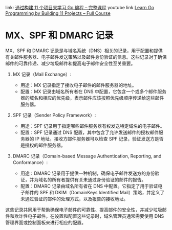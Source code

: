 
link: [通过构建 11 个项目来学习 Go 编程 – 完整课程](https://www.bilibili.com/video/BV1qV4y1P7a1/?share_source=copy_web&vd_source=e9ba45c7af100743ab57a5fc5f870c41)
youtube link [Learn Go Programming by Building 11 Projects – Full Course](https://youtu.be/jFfo23yIWac?si=A3IT65ln3Fu7FBUf)


# MX、SPF 和 DMARC 记录

MX、SPF 和 DMARC 记录是与域名系统（DNS）相关的记录，用于配置和提供有关邮件服务器、电子邮件发送策略以及邮件身份验证的信息。这些记录对于确保邮件的可靠传递、减少垃圾邮件和提高电子邮件安全性至关重要。

1. MX 记录（Mail Exchange）:
    - 用途：MX 记录指定了接收电子邮件的邮件服务器的地址。
    - 配置：MX 记录由域名所有者在 DNS 中配置，它包含一个或多个邮件服务器的域名和相应的优先级，表示邮件应该按照优先级顺序传递给这些邮件服务器。

2. SPF 记录（Sender Policy Framework）:
    - 用途：SPF 记录用于指定哪些邮件服务器有权发送特定域名的电子邮件。
    - 配置：SPF 记录通过 DNS 配置，其中包含了允许发送邮件的授权邮件服务器的 IP 地址。接收方邮件服务器可以检查 SPF 记录，验证发送方是否是授权的邮件服务器。

3. DMARC 记录（Domain-based Message Authentication, Reporting, and Conformance）:
    - 用途：DMARC 记录用于提供一种机制，确保电子邮件发送方的身份验证，并为域名的所有者提供有关未通过身份验证的邮件的报告。
    - 配置：DMARC 记录由域名所有者在 DNS 中配置。它指定了用于验证电子邮件的 SPF 和 DKIM（DomainKeys Identified Mail）策略，并定义了未通过验证的邮件的处理方式，以及报告的接收地址。

这些记录共同用于帮助确保电子邮件的可靠性、提高邮件的安全性，并减少垃圾邮件和欺诈性电子邮件。在设置和配置这些记录时，域名管理员通常需要使用 DNS 管理界面或控制面板来进行相应的配置。